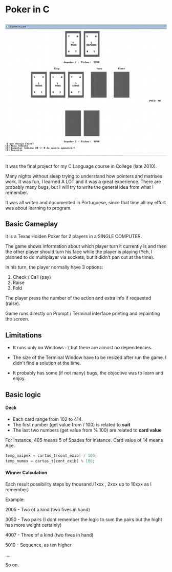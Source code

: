 # Poker in C

## ![Alt Poker in C](sample.png?raw=true "Poker in C")

It was the final project for my C Language course in College (late 2010).

Many nights without sleep trying to understand how pointers and matrixes work. It was fun, I learned A LOT and it was a great experience. There are probably many bugs, but I will try to write the general idea from what I remember.

It was all writen and documented in Portuguese, since that time all my effort was about learning to program.

## Basic Gameplay

It is a Texas Holden Poker for 2 players in a SINGLE COMPUTER.

The game shows information about which player turn it currently is and then the other player should turn his face while the player is playing (Yeh, I planned to do multiplayer via sockets, but it didn't pan out at the time).

In his turn, the player normally have 3 options:

1. Check / Call (pay)
2. Raise
3. Fold

The player press the number of the action and extra info if requested (raise).

Game runs directly on Prompt / Terminal interface printing and repainting the screen.

## Limitations

- It runs only on Windows :´( but there are almost no dependencies.

- The size of the Terminal Window have to be resized after run the game. I didn't find a solution at the time.

- It probably has some (if not many) bugs, the objective was to learn and enjoy.

## Basic logic

#### Deck

- Each card range from 102 to 414.
- The first number (get value from / 100) is related to **suit**
- The last two numbers (get value from % 100) are related to **card value**

For instance, 405 means 5 of Spades for instance. Card value of 14 means Ace.

```c
temp_naipex = cartas_t[cont_exib] / 100;
temp_numex = cartas_t[cont_exib] % 100;
```

#### Winner Calculation

Each result possibility steps by thousand.(1xxx , 2xxx up to 10xxx as I remember)

Example:

2005 - Two of a kind (two fives in hand)

3050 - Two pairs (I dont remember the logic to sum the pairs but the hight has more weight certainly)

4007 - Three of a kind (two fives in hand)

5010 - Sequence, as ten higher

....

So on.
